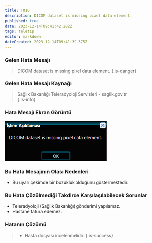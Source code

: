 ```yaml
---
title: T016
description: DICOM dataset is missing pixel data element.
published: true
date: 2023-12-14T09:41:42.202Z
tags: teletıp
editor: markdown
dateCreated: 2023-12-14T09:41:39.375Z
---
```


### Gelen Hata Mesajı 
> DICOM dataset is missing pixel data element.
{.is-danger}


### Gelen Hata Mesajı Kaynağı
> Sağlık Bakanlığı Teleradyoloji Servisleri - saglik.gov.tr  
{.is-info}


### Hata Mesajı Ekran Görüntü

![t016.png](/hatagoruntu/t016.png)


### Bu Hata Mesajının Olası Nedenleri 

- Bu uyarı çekimde bir bozukluk olduğunu göstermektedir.

### Bu Hata Çözülmediği Takdirde Karşılaşılabilecek Sorunlar

- Teleradyoloji (Sağlık Bakanlığı) gönderimi yapılamaz.
- Hastane fatura edemez.

### Hatanın Çözümü

>  - Hasta dosyası incelenmelidir.
{.is-success}



